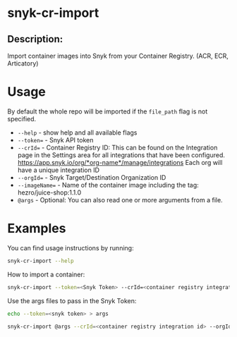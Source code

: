 # snyk-cr-import

## Description:
Import container images into Snyk from your Container Registry. (ACR, ECR, Articatory)

# Usage
By default the whole repo will be imported if the `file_path` flag is not specified.
- `--help` - show help and all available flags
- `--token=` - Snyk API token
- `--crId=` - Container Registry ID: This can be found on the Integration page in the Settings area for all integrations that have been configured. https://app.snyk.io/org/*org-name*/manage/integrations Each org will have a unique integration ID
- `--orgId=` - Snyk Target/Destination Organization ID
- `--imageName=` - Name of the container image including the tag: hezro/juice-shop:1.1.0
- `@args` - Optional: You can also read one or more arguments from a file. 

# Examples
You can find usage instructions by running:

```bash
snyk-cr-import --help
```

How to import a container:
```bash
snyk-cr-import --token=<Snyk Token> --crId=<container registry integration id> --orgId=<organization id> --imagehName=<image name and tag>
```

Use the args files to pass in the Snyk Token:
```bash
echo --token=<snyk token> > args
```
```bash
snyk-cr-import @args --crId=<container registry integration id> --orgId=<organization id> --imagehName=<image name and tag>
```
